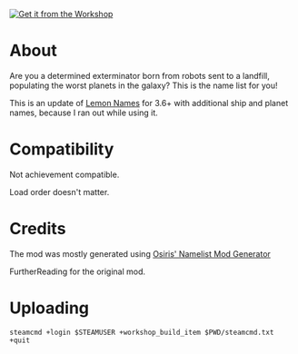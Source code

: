 [![Get it from the Workshop](https://img.shields.io/badge/steam-%23000000.svg?style=for-the-badge&logo=steam&logoColor=white)](https://steamcommunity.com/sharedfiles/filedetails/?id=2948257189)

# About

Are you a determined exterminator born from robots sent to a landfill, populating the worst planets in the galaxy? This is the name list for you!

This is an update of [Lemon Names](https://steamcommunity.com/sharedfiles/filedetails/?id=2457917485) for 3.6+ with additional ship and planet names, because I ran out while using it.

# Compatibility

Not achievement compatible.

Load order doesn't matter.

# Credits

The mod was mostly generated using [Osiris' Namelist Mod Generator](https://github.com/Osiris1975/namelist-mod-gen)

FurtherReading for the original mod.

# Uploading

`steamcmd +login $STEAMUSER +workshop_build_item $PWD/steamcmd.txt +quit`
